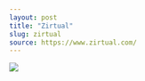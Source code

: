```yaml
---
layout: post
title: "Zirtual"
slug: zirtual
source: https://www.zirtual.com/
---
```


<img src="{{ site.url }}/assets/img/screenshots/zirtual.jpg">
